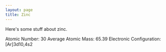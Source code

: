 ```yaml
---
layout: page
title: Zinc
---
```


Here's some stuff about zinc.

Atomic Number: 30
Average Atomic Mass: 65.39
Electronic Configuration:  [Ar]3d10,4s2
